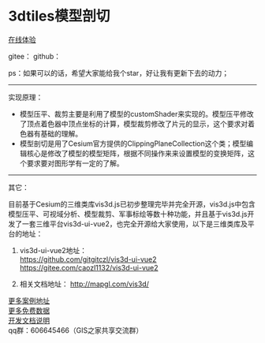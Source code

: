# 3dtiles模型剖切

[在线体验](http://mapgl.com/3d/)

gitee：
github：

ps：如果可以的话，希望大家能给我个star，好让我有更新下去的动力；

***
实现原理：<br/>
- 模型压平、裁剪主要是利用了模型的customShader来实现的。模型压平修改了顶点着色器中顶点坐标的计算，模型裁剪修改了片元的显示，这个要求对着色器有基础的理解。  
- 模型剖切是用了Cesium官方提供的ClippingPlaneCollection这个类；模型编辑核心是修改了模型的模型矩阵，根据不同操作来来设置模型的变换矩阵，这个要求要对图形学有一定的了解。
***
其它：     

目前基于Cesium的三维类库vis3d.js已初步整理完毕并完全开源，vis3d.js中包含模型压平、可视域分析、模型裁剪、军事标绘等数十种功能，并且基于vis3d.js开发了一套三维平台vis3d-ui-vue2，也完全开源给大家使用，以下是三维类库及平台的地址：

1. vis3d-ui-vue2地址：  
https://github.com/gitgitczl/vis3d-ui-vue2  
https://gitee.com/caozl1132/vis3d-ui-vue2

2. 相关文档地址：
http://mapgl.com/vis3d/

[更多案例地址](http://mapgl.com/shareCode/)  
[更多免费数据](http://mapgl.com/shareData/)  
[开发文档说明](http://mapgl.com/3dapi/)   
qq群：606645466（GIS之家共享交流群）